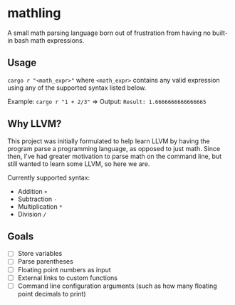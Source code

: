 # mathling
A small math parsing language born out of frustration from having no built-in bash math expressions.

## Usage
`cargo r "<math_expr>"` where `<math_expr>` contains any valid expression using any of the supported syntax listed below.

Example: `cargo r "1 + 2/3"` => Output: `Result: 1.6666666666666665`

## Why LLVM?
This project was initially formulated to help learn LLVM by having the program parse a programming language, as opposed to just math. Since then, I've had greater motivation to parse math on the command line, but still wanted to learn some LLVM, so here we are.

Currently supported syntax:
- Addition `+`
- Subtraction `-`
- Multiplication `*`
- Division `/`

## Goals
- [ ] Store variables
- [ ] Parse parentheses
- [ ] Floating point numbers as input
- [ ] External links to custom functions
- [ ] Command line configuration arguments (such as how many floating point decimals to print)
